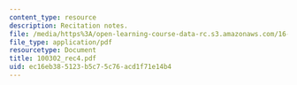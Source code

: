 ```yaml
---
content_type: resource
description: Recitation notes.
file: /media/https%3A/open-learning-course-data-rc.s3.amazonaws.com/16-050-thermal-energy-fall-2002/ec16eb385123b5c75c76acd1f71e14b4_100302_rec4.pdf
file_type: application/pdf
resourcetype: Document
title: 100302_rec4.pdf
uid: ec16eb38-5123-b5c7-5c76-acd1f71e14b4
---
```

